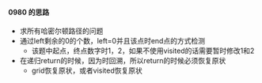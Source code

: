 #### 0980 的思路

- 求所有哈密尔顿路径的问题
- 通过left剩余的0的个数，left=0并且该点时end点的方式检测
  - 该题中起点，终点数字时1，2，如果不使用visited的话需要暂时修改1和2
- 在递归return的时候，因为时回溯，所以return的时候必须恢复原状
  - grid恢复原状，或者visited恢复原状
